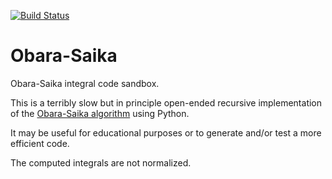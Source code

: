 

[![Build Status](https://travis-ci.org/rbast/obara-saika.svg?branch=master)](https://travis-ci.org/rbast/obara-saika/builds)


Obara-Saika
===========

Obara-Saika integral code sandbox.

This is a terribly slow but in principle
open-ended recursive implementation of the
[Obara-Saika algorithm](http://dx.doi.org/10.1063/1.450106)
using Python.

It may be useful for educational purposes or
to generate and/or test a more efficient code.

The computed integrals are not normalized.
